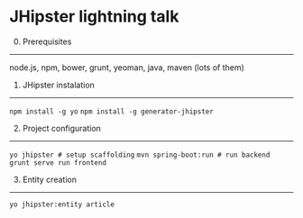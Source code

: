 JHipster lightning talk
=======================

0. Prerequisites
---
node.js, npm, bower, grunt, yeoman, java, maven (lots of them)

1. JHipster instalation
---
`npm install -g yo`
`npm install -g generator-jhipster`


2. Project configuration
---
`yo jhipster # setup scaffolding`
`mvn spring-boot:run # run backend `
`grunt serve run frontend `

3. Entity creation
---
`yo jhipster:entity article`
